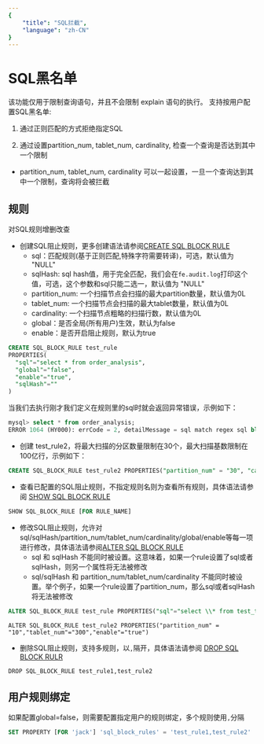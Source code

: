 ```yaml
---
{
    "title": "SQL拦截",
    "language": "zh-CN"
}
---
```


<!-- 
Licensed to the Apache Software Foundation (ASF) under one
or more contributor license agreements.  See the NOTICE file
distributed with this work for additional information
regarding copyright ownership.  The ASF licenses this file
to you under the Apache License, Version 2.0 (the
"License"); you may not use this file except in compliance
with the License.  You may obtain a copy of the License at

  http://www.apache.org/licenses/LICENSE-2.0

Unless required by applicable law or agreed to in writing,
software distributed under the License is distributed on an
"AS IS" BASIS, WITHOUT WARRANTIES OR CONDITIONS OF ANY
KIND, either express or implied.  See the License for the
specific language governing permissions and limitations
under the License.
-->

# SQL黑名单

该功能仅用于限制查询语句，并且不会限制 explain 语句的执行。
支持按用户配置SQL黑名单:

1. 通过正则匹配的方式拒绝指定SQL

2. 通过设置partition_num, tablet_num, cardinality, 检查一个查询是否达到其中一个限制
- partition_num, tablet_num, cardinality 可以一起设置，一旦一个查询达到其中一个限制，查询将会被拦截

## 规则

对SQL规则增删改查
- 创建SQL阻止规则，更多创建语法请参阅[CREATE SQL BLOCK RULE](../sql-manual/sql-reference-v2/Data-Definition-Statements/Create/CREATE-SQL-BLOCK-RULE.html)
    - sql：匹配规则(基于正则匹配,特殊字符需要转译)，可选，默认值为 "NULL"
    - sqlHash: sql hash值，用于完全匹配，我们会在`fe.audit.log`打印这个值，可选，这个参数和sql只能二选一，默认值为 "NULL"
    - partition_num: 一个扫描节点会扫描的最大partition数量，默认值为0L
    - tablet_num: 一个扫描节点会扫描的最大tablet数量，默认值为0L
    - cardinality: 一个扫描节点粗略的扫描行数，默认值为0L
    - global：是否全局(所有用户)生效，默认为false
    - enable：是否开启阻止规则，默认为true
```sql
CREATE SQL_BLOCK_RULE test_rule 
PROPERTIES(
  "sql"="select * from order_analysis",
  "global"="false",
  "enable"="true",
  "sqlHash"=""
)
```
当我们去执行刚才我们定义在规则里的sql时就会返回异常错误，示例如下：
```sql
mysql> select * from order_analysis;
ERROR 1064 (HY000): errCode = 2, detailMessage = sql match regex sql block rule: order_analysis_rule
```

- 创建 test_rule2，将最大扫描的分区数量限制在30个，最大扫描基数限制在100亿行，示例如下：
```sql
CREATE SQL_BLOCK_RULE test_rule2 PROPERTIES("partition_num" = "30", "cardinality"="10000000000","global"="false","enable"="true")
```

- 查看已配置的SQL阻止规则，不指定规则名则为查看所有规则，具体语法请参阅 [SHOW SQL BLOCK RULE](../sql-manual/sql-reference-v2/Show-Statements/SHOW-SQL-BLOCK-RULE.html)

```sql
SHOW SQL_BLOCK_RULE [FOR RULE_NAME]
```
- 修改SQL阻止规则，允许对sql/sqlHash/partition_num/tablet_num/cardinality/global/enable等每一项进行修改，具体语法请参阅[ALTER SQL BLOCK  RULE](../sql-manual/sql-reference-v2/Data-Definition-Statements/Alter/ALTER-SQL-BLOCK-RULE.html)
    - sql 和 sqlHash 不能同时被设置。这意味着，如果一个rule设置了sql或者sqlHash，则另一个属性将无法被修改
    - sql/sqlHash 和 partition_num/tablet_num/cardinality 不能同时被设置。举个例子，如果一个rule设置了partition_num，那么sql或者sqlHash将无法被修改
```sql
ALTER SQL_BLOCK_RULE test_rule PROPERTIES("sql"="select \\* from test_table","enable"="true")
```

```
ALTER SQL_BLOCK_RULE test_rule2 PROPERTIES("partition_num" = "10","tablet_num"="300","enable"="true")
```

- 删除SQL阻止规则，支持多规则，以`,`隔开，具体语法请参阅 [DROP SQL BLOCK RULR](../sql-manual/sql-reference-v2/Data-Definition-Statements/Drop/DROP-SQL-BLOCK-RULE.html)
```
DROP SQL_BLOCK_RULE test_rule1,test_rule2
```

## 用户规则绑定
如果配置global=false，则需要配置指定用户的规则绑定，多个规则使用`,`分隔
```sql
SET PROPERTY [FOR 'jack'] 'sql_block_rules' = 'test_rule1,test_rule2'
```
